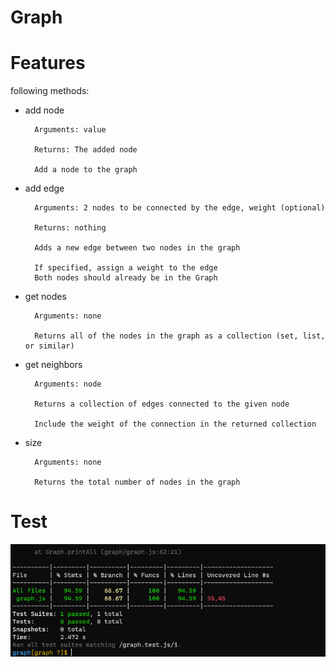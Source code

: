 # Graph

# Features

following methods:

* add node

        Arguments: value

        Returns: The added node

        Add a node to the graph

* add edge

        Arguments: 2 nodes to be connected by the edge, weight (optional)

        Returns: nothing

        Adds a new edge between two nodes in the graph

        If specified, assign a weight to the edge
        Both nodes should already be in the Graph

* get nodes

        Arguments: none

        Returns all of the nodes in the graph as a collection (set, list, or similar)

* get neighbors

        Arguments: node

        Returns a collection of edges connected to the given node

        Include the weight of the connection in the returned collection

* size

        Arguments: none

        Returns the total number of nodes in the graph

# Test

![test](graphtest.PNG)

